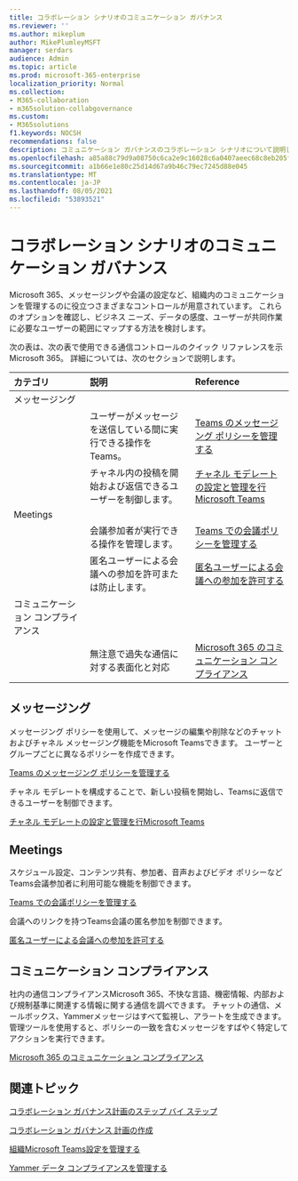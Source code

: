 ```yaml
---
title: コラボレーション シナリオのコミュニケーション ガバナンス
ms.reviewer: ''
ms.author: mikeplum
author: MikePlumleyMSFT
manager: serdars
audience: Admin
ms.topic: article
ms.prod: microsoft-365-enterprise
localization_priority: Normal
ms.collection:
- M365-collaboration
- m365solution-collabgovernance
ms.custom:
- M365solutions
f1.keywords: NOCSH
recommendations: false
description: コミュニケーション ガバナンスのコラボレーション シナリオについて説明します。
ms.openlocfilehash: a85a88c79d9a08750c6ca2e9c16028c6a0407aeec68c8eb205f7f8132735d807
ms.sourcegitcommit: a1b66e1e80c25d14d67a9b46c79ec7245d88e045
ms.translationtype: MT
ms.contentlocale: ja-JP
ms.lasthandoff: 08/05/2021
ms.locfileid: "53893521"
---
```

# <a name="communications-governance-for-collaboration-scenarios"></a>コラボレーション シナリオのコミュニケーション ガバナンス

Microsoft 365、メッセージングや会議の設定など、組織内のコミュニケーションを管理するのに役立つさまざまなコントロールが用意されています。 これらのオプションを確認し、ビジネス ニーズ、データの感度、ユーザーが共同作業に必要なユーザーの範囲にマップする方法を検討します。

次の表は、次の表で使用できる通信コントロールのクイック リファレンスを示Microsoft 365。 詳細については、次のセクションで説明します。

|カテゴリ|説明|Reference|
|:-------|:----------|:--------|
|メッセージング|||
||ユーザーがメッセージを送信している間に実行できる操作をTeams。|[Teams のメッセージング ポリシーを管理する](/microsoftteams/messaging-policies-in-teams)|
||チャネル内の投稿を開始および返信できるユーザーを制御します。|[チャネル モデレートの設定と管理を行Microsoft Teams](/microsoftteams/manage-channel-moderation-in-teams)|
|Meetings|||
||会議参加者が実行できる操作を管理します。|[Teams での会議ポリシーを管理する](/microsoftteams/meeting-policies-in-teams)|
||匿名ユーザーによる会議への参加を許可または防止します。|[匿名ユーザーによる会議への参加を許可する](/microsoftteams/meeting-settings-in-teams#allow-anonymous-users-to-join-meetings)|
|コミュニケーション コンプライアンス|||
||無注意で過失な通信に対する表面化と対応|[Microsoft 365 のコミュニケーション コンプライアンス](../compliance/communication-compliance.md)|

## <a name="messaging"></a>メッセージング

メッセージング ポリシーを使用して、メッセージの編集や削除などのチャットおよびチャネル メッセージング機能をMicrosoft Teamsできます。 ユーザーとグループごとに異なるポリシーを作成できます。

[Teams のメッセージング ポリシーを管理する](/microsoftteams/messaging-policies-in-teams)

チャネル モデレートを構成することで、新しい投稿を開始し、Teamsに返信できるユーザーを制御できます。

[チャネル モデレートの設定と管理を行Microsoft Teams](/microsoftteams/manage-channel-moderation-in-teams)

## <a name="meetings"></a>Meetings

スケジュール設定、コンテンツ共有、参加者、音声およびビデオ ポリシーなどTeams会議参加者に利用可能な機能を制御できます。

[Teams での会議ポリシーを管理する](/microsoftteams/meeting-policies-in-teams)

会議へのリンクを持つTeams会議の匿名参加を制御できます。

[匿名ユーザーによる会議への参加を許可する](/microsoftteams/meeting-settings-in-teams#allow-anonymous-users-to-join-meetings)


## <a name="communication-compliance"></a>コミュニケーション コンプライアンス

社内の通信コンプライアンスMicrosoft 365、不快な言語、機密情報、内部および規制基準に関連する情報に関する通信を調べできます。 チャットの通信、メールボックス、Yammerメッセージはすべて監視し、アラートを生成できます。 管理ツールを使用すると、ポリシーの一致を含むメッセージをすばやく特定してアクションを実行できます。

[Microsoft 365 のコミュニケーション コンプライアンス](../compliance/communication-compliance.md)

## <a name="related-topics"></a>関連トピック

[コラボレーション ガバナンス計画のステップ バイ ステップ](collaboration-governance-overview.md#collaboration-governance-planning-step-by-step)

[コラボレーション ガバナンス 計画の作成](collaboration-governance-first.md)

[組織Microsoft Teams設定を管理する](/microsoftteams/enable-features-office-365)

[Yammer データ コンプライアンスを管理する](/yammer/manage-security-and-compliance/manage-data-compliance)